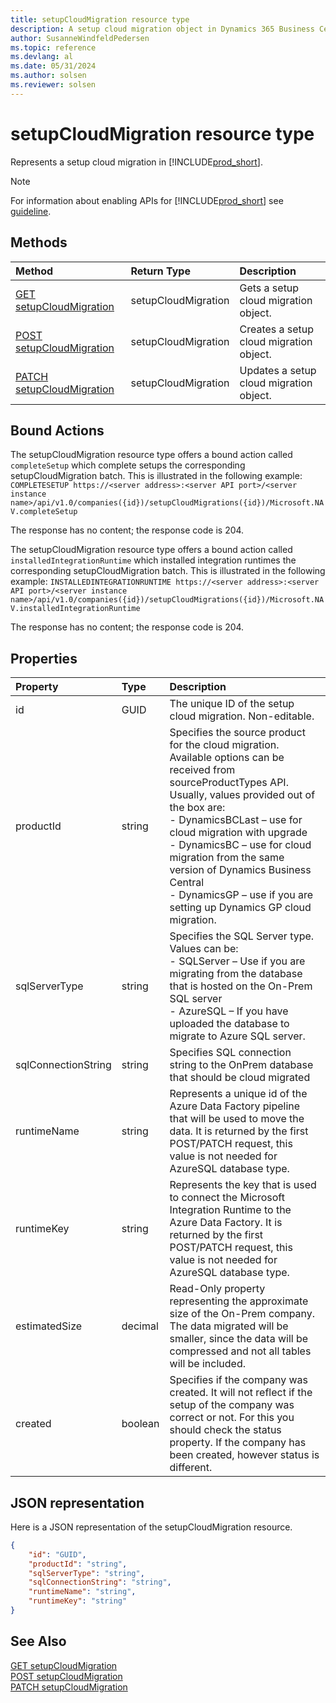 ```yaml
---
title: setupCloudMigration resource type
description: A setup cloud migration object in Dynamics 365 Business Central.
author: SusanneWindfeldPedersen
ms.topic: reference
ms.devlang: al
ms.date: 05/31/2024
ms.author: solsen
ms.reviewer: solsen
---
```


# setupCloudMigration resource type

<!-- START>DO_NOT_EDIT -->
<!-- IMPORTANT:Do not edit any of the content between here and the END>DO_NOT_EDIT. -->
Represents a setup cloud migration in [!INCLUDE[prod_short](../../../includes/prod_short.md)].

> [!NOTE]
> For information about enabling APIs for [!INCLUDE[prod_short](../../../includes/prod_short.md)] see [guideline](../../../api-reference/v2.0/endpoints-apis-for-dynamics.md).

## Methods

| Method | Return Type|Description |
|:--------------------|:-----------|:-------------------------|
|[GET setupCloudMigration](../api/dynamics_setupcloudmigration_get.md)|setupCloudMigration|Gets a setup cloud migration object.|
|[POST setupCloudMigration](../api/dynamics_setupcloudmigration_create.md)|setupCloudMigration|Creates a setup cloud migration object.|
|[PATCH setupCloudMigration](../api/dynamics_setupcloudmigration_update.md)|setupCloudMigration|Updates a setup cloud migration object.|

## Bound Actions

The setupCloudMigration resource type offers a bound action called `completeSetup` which complete setups the corresponding setupCloudMigration batch.
This is illustrated in the following example:
`COMPLETESETUP https://<server address>:<server API port>/<server instance name>/api/v1.0/companies({id})/setupCloudMigrations({id})/Microsoft.NAV.completeSetup`

The response has no content; the response code is 204.

The setupCloudMigration resource type offers a bound action called `installedIntegrationRuntime` which installed integration runtimes the corresponding setupCloudMigration batch.
This is illustrated in the following example:
`INSTALLEDINTEGRATIONRUNTIME https://<server address>:<server API port>/<server instance name>/api/v1.0/companies({id})/setupCloudMigrations({id})/Microsoft.NAV.installedIntegrationRuntime`

The response has no content; the response code is 204.


## Properties

| Property           | Type   |Description     |
|:-------------------|:-------|:---------------|
|id|GUID|The unique ID of the setup cloud migration. Non-editable.|
|productId|string| Specifies the source product for the cloud migration. Available options can be received from sourceProductTypes API. Usually, values provided out of the box are: <br>- DynamicsBCLast – use for cloud migration with upgrade <br>- DynamicsBC – use for cloud migration from the same version of Dynamics Business Central <br>- DynamicsGP – use if you are setting up Dynamics GP cloud migration.|
|sqlServerType|string|Specifies the SQL Server type. Values can be:<br>- SQLServer – Use if you are migrating from the database that is hosted on the On-Prem SQL server <br>- AzureSQL – If you have uploaded the database to migrate to Azure SQL server.|
|sqlConnectionString|string|Specifies SQL connection string to the OnPrem database that should be cloud migrated|
|runtimeName|string|Represents a unique id of the Azure Data Factory pipeline that will be used to move the data. It is returned by the first POST/PATCH request, this value is not needed for AzureSQL database type.|
|runtimeKey|string|Represents the key that is used to connect the Microsoft Integration Runtime to the Azure Data Factory. It is returned by the first POST/PATCH request, this value is not needed for AzureSQL database type.|
|estimatedSize|decimal|Read-Only property representing the approximate size of the On-Prem company. The data migrated will be smaller, since the data will be compressed and not all tables will be included.|
|created|boolean|Specifies if the company was created. It will not reflect if the setup of the company was correct or not. For this you should check the status property. If the company has been created, however status is different.|

## JSON representation

Here is a JSON representation of the setupCloudMigration resource.


```json
{
    "id": "GUID",
    "productId": "string",
    "sqlServerType": "string",
    "sqlConnectionString": "string",
    "runtimeName": "string",
    "runtimeKey": "string"
}
```
<!-- IMPORTANT: END>DO_NOT_EDIT -->

## See Also
[GET setupCloudMigration](../api/dynamics_setupcloudmigration_get.md)  
[POST setupCloudMigration](../api/dynamics_setupcloudmigration_create.md)  
[PATCH setupCloudMigration](../api/dynamics_setupcloudmigration_update.md)  
